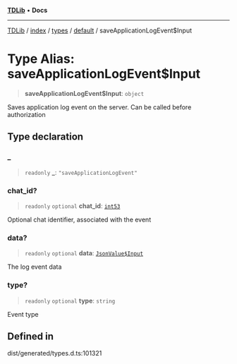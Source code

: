 [**TDLib**](../../../../../../README.md) • **Docs**

***

[TDLib](../../../../../../modules.md) / [index](../../../../../README.md) / [types](../../../README.md) / [default](../README.md) / saveApplicationLogEvent$Input

# Type Alias: saveApplicationLogEvent$Input

> **saveApplicationLogEvent$Input**: `object`

Saves application log event on the server. Can be called before authorization

## Type declaration

### \_

> `readonly` **\_**: `"saveApplicationLogEvent"`

### chat\_id?

> `readonly` `optional` **chat\_id**: [`int53`](int53-1.md)

Optional chat identifier, associated with the event

### data?

> `readonly` `optional` **data**: [`JsonValue$Input`](JsonValue$Input.md)

The log event data

### type?

> `readonly` `optional` **type**: `string`

Event type

## Defined in

dist/generated/types.d.ts:101321
